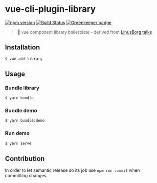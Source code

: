 # vue-cli-plugin-library

[![npm version](https://badge.fury.io/js/vue-cli-plugin-library.svg)](https://badge.fury.io/js/vue-cli-plugin-library) [![Build Status](https://travis-ci.org/herrmannplatz/vue-cli-plugin-library.svg?branch=master)](https://travis-ci.org/herrmannplatz/vue-cli-plugin-library) [![Greenkeeper badge](https://badges.greenkeeper.io/herrmannplatz/vue-cli-plugin-library.svg)](https://greenkeeper.io/)

> 🔺 vue component library boilerplate - derived from [LinusBorg talks](https://github.com/LinusBorg/talks/tree/master/2019-02-15%20Vue.js%20Amsterdam)

## Installation

```bash
$ vue add library
```

## Usage

### Bundle library
```bash
$ yarn bundle
```

### Bundle demo
```bash
$ yarn bundle:demo
```

### Run demo
```bash
$ yarn serve
```

## Contribution

In order to let semantic release do its job use `npm run commit` when committing changes.
